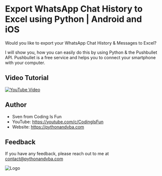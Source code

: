 
# Export WhatsApp Chat History to Excel using Python | Android and iOS

Would you like to export your WhatsApp Chat History & Messages to Excel?

I will show you, how you can easily do this by using Python & the Pushbullet API. Pushbullet is a free service and helps you to connect your smartphone with your computer.


## Video Tutorial

[![YouTube Video](https://img.youtube.com/vi/i62VbGSI93A/0.jpg)](https://youtu.be/i62VbGSI93A)

## Author

- Sven from Coding Is Fun
- YouTube: https://youtube.com/c/CodingIsFun
- Website: https://pythonandvba.com


## Feedback

If you have any feedback, please reach out to me at contact@pythonandvba.com


![Logo](https://content.screencast.com/users/jubbel3/folders/Snagit/media/c42ea34b-4057-4754-96b0-e8e05c866afb/08.18.2021-19.56.png)

